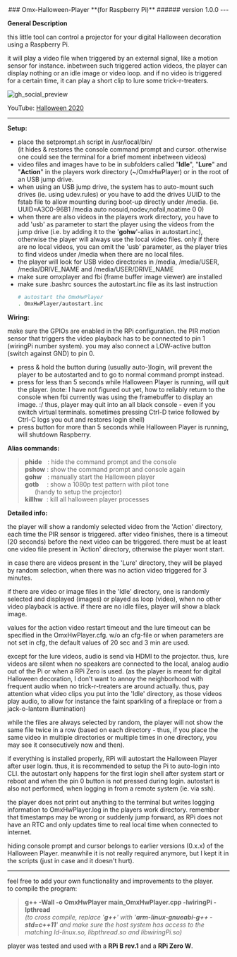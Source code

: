 <center>
### Omx-Halloween-Player
**(for Raspberry Pi)**
###### version 1.0.0
---
</center>

**General Description**  

this little tool can control a projector for your digital Halloween 
decoration using a Raspberry Pi.  

it will play a video file when triggered by an external signal, like 
a motion sensor for instance. inbetween such triggered action videos, 
the player can display nothing or an idle image or video loop. and if 
no video is triggered for a certain time, it can play a short clip to 
lure some trick-r-treaters.

![gh_social_preview](https://repository-images.githubusercontent.com/317739699/cf9e0580-34ef-11eb-9f2f-1478599c9057 "Halloween 2020")

YouTube: [Halloween 2020](https://youtu.be/LF7gJCLdbK8)

---

**Setup:**  

- place the setprompt.sh script in /usr/local/bin/  
  (it hides & restores the console command prompt and cursor. otherwise 
   one could see the terminal for a brief moment inbetween videos)
- video files and images have to be in subfolders called "**Idle**", 
  "**Lure**" and "**Action**" in the players work directory (~/OmxHwPlayer) 
  or in the root of an USB jump drive.
- when using an USB jump drive, the system has to auto-mount such drives
  (ie. using udev.rules) or you have to add the drives UUID to the fstab 
  file to allow mounting during boot-up directly under /media.
  (ie. UUID=A3C0-96B1   /media   auto  nosuid,nodev,nofail,noatime  0 0)
- when there are also videos in the players work directory, you have to 
  add 'usb' as parameter to start the player using the videos from the 
  jump drive (i.e. by adding it to the '**gohw**'-alias in autostart.inc), 
  otherwise the player will always use the local video files.
  only if there are no local videos, you can omit the 'usb' parameter, 
  as the player tries to find videos under /media when there are no local 
  files.
- the player will look for USB video directories in /media, /media/USER, 
  /media/DRIVE_NAME and /media/USER/DRIVE_NAME
- make sure omxplayer and fbi (frame buffer image viewer) are installed
- make sure .bashrc sources the autostart.inc file as its last instruction  
  ```bash
  # autostart the OmxHwPlayer  
  . OmxHwPlayer/autostart.inc
  ```

**Wiring:**  

make sure the GPIOs are enabled in the RPi configuration.
the PIR motion sensor that triggers the video playback has to be 
connected to pin 1 (wiringPi number system).
you may also connect a LOW-active button (switch against GND) to pin 0.

- press & hold the button during (usually auto-)login, will prevent the 
  player to be autostarted and to go to normal command prompt instead.
- press for less than 5 seconds while Halloween Player is running, will 
  quit the player. (note: I have not figured out yet, how to reliably 
  return to the console when fbi currently was using the framebuffer 
  to display an image. :/ thus, player may quit into an all black 
  console - even if you switch virtual terminals. sometimes pressing
  Ctrl-D twice followed by Ctrl-C logs you out and restores login shell)
- press button for more than 5 seconds while Halloween Player is 
  running, will shutdown Raspberry.


**Alias commands:**  

>**phide**  : hide the command prompt and the console  
>**pshow** : show the command prompt and console again  
>**gohw**  : manually start the Halloween player  
>**gotb**  : show a 1080p test pattern with pilot tone  
>            (handy to setup the projector)  
>**killhw** : kill all halloween player processes
 

**Detailed info:**  

the player will show a randomly selected video from the 'Action' directory, 
each time the PIR sensor is triggered. after video finishes, there is a 
timeout (20 seconds) before the next video can be triggered. there must be
at least one video file present in 'Action' directory, otherwise the player
wont start.

in case there are videos present in the 'Lure' directory, they will be 
played by random selection, when there was no action video triggered for 
3 minutes.

if there are video or image files in the 'Idle' directory, one is randomly 
selected and displayed (images) or played as loop (video), when no other 
video playback is active. if there are no idle files, player will show a 
black image.

values for the action video restart timeout and the lure timeout can be 
specified in the OmxHwPlayer.cfg. w/o an cfg-file or when parameters are
not set in cfg, the default values of 20 sec and 3 min are used.

except for the lure videos, audio is send via HDMI to the projector. thus, 
lure videos are silent when no speakers are connected to the local, analog 
audio out of the Pi or when a RPi Zero is used. (as the player is meant for 
digital Halloween decoration, I don't want to annoy the neighborhood with 
frequent audio when no trick-r-treaters are around actually. thus, pay 
attention what video clips you put into the 'Idle' directory, as those 
videos play audio, to allow for instance the faint sparkling of a fireplace 
or from a jack-o-lantern illumination)

while the files are always selected by random, the player will not show the 
same file twice in a row (based on each directory - thus, if you place the 
same video in multiple directories or multiple times in one directory, you 
may see it consecutively now and then).

if everything is installed properly, RPi will autostart the Halloween Player 
after user login. thus, it is recommended to setup the Pi to auto-login into 
CLI. the autostart only happens for the first login shell after system start 
or reboot and when the pin 0 button is not pressed during login. autostart 
is also not performed, when logging in from a remote system (ie. via ssh).

the player does not print out anything to the terminal but writes logging 
information to OmxHwPlayer.log in the players work directory. remember that 
timestamps may be wrong or suddenly jump forward, as RPi does not have an 
RTC and only updates time to real local time when connected to internet.

hiding console prompt and cursor belongs to earlier versions (0.x.x) of
the Halloween Player. meanwhile it is not really required anymore, but I
kept it in the scripts (just in case and it doesn't hurt). 

---

feel free to add your own functionality and improvements to the player.  
to compile the program:  
> **g++ -Wall -o OmxHwPlayer main_OmxHwPlayer.cpp -lwiringPi -lpthread**  
*(to cross compile, replace '**g++**' with '**arm-linux-gnueabi-g++ 
-std=c++11**' and make sure the host system has access to the matching 
ld-linux.so, libpthread.so and libwiringPi.so)*

player was tested and used with a **RPi B rev.1** and a **RPi Zero W**.
